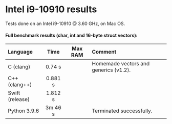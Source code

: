 # Intel i9-10910 results

Tests done on an Intel i9-10910 @ 3.60 GHz, on Mac OS.


#### Full benchmark results (char, int and 16-byte struct vectors):

| Language                 | Time       | Max RAM   | Comment                                                 |
| :----------------------- | :--------: | :-------: | :------------------------------------------------------ |
| C (clang)                | 0.74 s     |           | Homemade vectors and generics (v1.2).                   |
| C++ (clang++)            | 0.881 s    |           |                                                         |
| Swift (release)          | 1.812 s    |           |                                                         |
| Python 3.9.6             | 3m 46 s    |           | Terminated successfully.                                |
